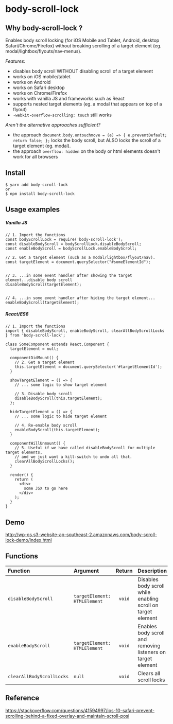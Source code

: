 # body-scroll-lock

## Why body-scroll-lock ?
Enables body scroll locking (for iOS Mobile and Tablet, Android, desktop Safari/Chrome/Firefox) without breaking scrolling of a target element (eg. modal/lightbox/flyouts/nav-menus).

*Features:*

- disables body scroll WITHOUT disabling scroll of a target element
- works on iOS mobile/tablet
- works on Android
- works on Safari desktop
- works on Chrome/Firefox 
- works with vanilla JS and frameworks such as React
- supports nested target elements (eg. a modal that appears on top of a flyout)
- `-webkit-overflow-scrolling: touch` still works

*Aren't the alternative approaches sufficient?*

- the approach `document.body.ontouchmove = (e) => { e.preventDefault; return false; };` locks the
body scroll, but ALSO locks the scroll of a target element (eg. modal).
- the approach `overflow: hidden` on the body or html elements doesn't work for all browsers

## Install

    $ yarn add body-scroll-lock
    or
    $ npm install body-scroll-lock



## Usage examples
##### Vanilla JS
    
    // 1. Import the functions
    const bodyScrollLock = require('body-scroll-lock');
    const disableBodyScroll = bodyScrollLock.disableBodyScroll;
    const enableBodyScroll = bodyScrollLock.enableBodyScroll;
      
    // 2. Get a target element (such as a modal/lightbox/flyout/nav). 
    const targetElement = document.querySelector("#someElementId");
      
      
    // 3. ...in some event handler after showing the target element...disable body scroll
    disableBodyScroll(targetElement);
     
     
    // 4. ...in some event handler after hiding the target element...
    enableBodyScroll(targetElement);
    
  
  
##### React/ES6

    // 1. Import the functions
    import { disableBodyScroll, enableBodyScroll, clearAllBodyScrollLocks } from 'body-scroll-lock';
      
    class SomeComponent extends React.Component {
      targetElement = null;
      
      componentDidMount() {
        // 2. Get a target element 
        this.targetElement = document.querySelector('#targetElementId');
      }
      
      showTargetElement = () => {
        // ... some logic to show target element
        
        // 3. Disable body scroll
        disableBodyScroll(this.targetElement);
      };
      
      hideTargetElement = () => {
        // ... some logic to hide target element
        
        // 4. Re-enable body scroll
        enableBodyScroll(this.targetElement);
      }
      
      componentWillUnmount() {
        // 5. Useful if we have called disableBodyScroll for multiple target elements,
        // and we just want a kill-switch to undo all that.
        clearAllBodyScrollLocks();
      }
    
      render() {   
        return (
          <div>
            some JSX to go here
          </div> 
        );
      }
    }

## Demo
http://wp-os.s3-website-ap-southeast-2.amazonaws.com/body-scroll-lock-demo/index.html

## Functions

| Function | Argument | Return | Description |   
| :--- | :--- | :---: | :--- |
| `disableBodyScroll` | `targetElement: HTMLElement` | `void` | Disables body scroll while enabling scroll on target element |
| `enableBodyScroll` | `targetElement: HTMLElement` | `void` | Enables body scroll and removing listeners on target element |
| `clearAllBodyScrollLocks` | `null` | `void` | Clears all scroll locks |
    
    
## Reference
https://stackoverflow.com/questions/41594997/ios-10-safari-prevent-scrolling-behind-a-fixed-overlay-and-maintain-scroll-posi
